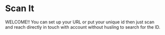 

<body>
    <h1> Scan It </h1>
    <p>WELCOME!! You can set up your URL or put your unique id then just scan and reach directly in touch with account without husling to search for the ID. </p>
</body>

